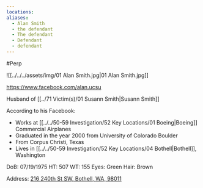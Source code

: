 ```yaml
---
locations: 
aliases:
  - Alan Smith
  - the defendant
  - The defendant
  - Defendant
  - defendant
---
```


#Perp

![[../../../assets/img/01 Alan Smith.jpg|01 Alan Smith.jpg]]


https://www.facebook.com/alan.ucsu

Husband of [[../71 Victim(s)/01 Susann Smith|Susann Smith]]

According to his Facebook:
- Works at [[../../50-59 Investigation/52 Key Locations/01 Boeing|Boeing]] Commercial Airplanes
- Graduated in the year 2000 from University of Colorado Boulder
- From Corpus Christi, Texas
- Lives in [[../../50-59 Investigation/52 Key Locations/04 Bothell|Bothell]], Washington

DoB: 07/19/1975
HT: 507
WT: 155
Eyes: Green
Hair: Brown

Address: [216 240th St SW, Bothell, WA, 98011](geo:47.78026465,-122.23629542497216)

